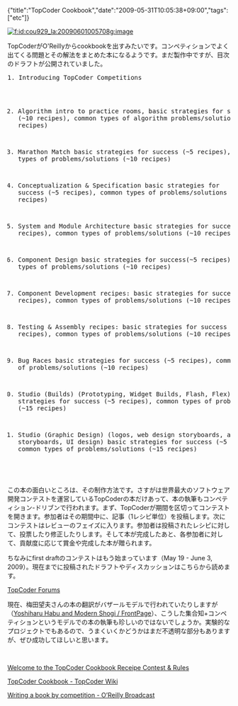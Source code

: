 {"title":"TopCoder Cookbook","date":"2009-05-31T10:05:38+09:00","tags":["etc"]}

<!-- DATE: 2009-05-31T01:05:38+00:00 -->
<!-- OLDURL: http://d.hatena.ne.jp/cou929_la/20090531/ -->


<div class="section">
<p><a href="http://f.hatena.ne.jp/cou929_la/20090601005708" class="hatena-fotolife" target="_blank"><img src="http://cdn-ak.f.st-hatena.com/images/fotolife/c/cou929_la/20090601/20090601005708.gif" alt="f:id:cou929_la:20090601005708g:image" title="f:id:cou929_la:20090601005708g:image" class="hatena-fotolife"></a></p>
<p>TopCoderがO'Reillyからcookbookを出すみたいです。コンペティションでよく出てくる問題とその解法をまとめた本になるようです。まだ製作中ですが、目次のドラフトが公開されていました。</p>
<pre>
1. Introducing TopCoder Competitions

2. Algorithm
intro to practice rooms, basic strategies for success (~10 recipes), common types of algorithm problems/solutions (~20 recipes)

3. Marathon Match
basic strategies for success (~5 recipes), common types of problems/solutions (~10 recipes)

4. Conceptualization & Specification
basic strategies for success (~5 recipes), common types of problems/solutions (~10 recipes)

5. System and Module Architecture
basic strategies for success (~5 recipes), common types of problems/solutions (~10 recipes)

6. Component Design
basic strategies for success(~5 recipes), common types of problems/solutions (~10 recipes)

7. Component Development
recipes: basic strategies for success(~5 recipes), common types of problems/solutions (~10 recipes)

8. Testing & Assembly
recipes: basic strategies for success (~5 recipes), common types of problems/solutions (~10 recipes)

9. Bug Races
basic strategies for success (~5 recipes), common types of problems/solutions (~10 recipes)

10. Studio (Builds) (Prototyping, Widget Builds, Flash, Flex)
basic strategies for success (~5 recipes), common types of problems/solutions (~15 recipes)

11. Studio (Graphic Design) (logos, web design storyboards, app storyboards, UI design)
basic strategies for success (~5 recipes), common types of problems/solutions (~15 recipes)
</pre>

<p>この本の面白いところは、その制作方法です。さすがは世界最大のソフトウェア開発コンテストを運営しているTopCoderの本だけあって、本の執筆もコンペティション-ドリブンで行われます。まず、TopCoderが期間を区切ってコンテストを開きます。参加者はその期間中に、記事（1レシピ単位）を投稿します。次にコンテストはレビューのフェイズに入ります。参加者は投稿されたレシピに対して、投票したり修正したりします。そして本が完成したあと、各参加者に対して、貢献度に応じて賞金や完成した本が贈られます。</p>
<p>ちなみにfirst draftのコンテストはもう始まっています（May 19 - June 3, 2009）。現在までに投稿されたドラフトやディスカッションはこちらから読めます。</p>
<p><a href="http://forums.topcoder.com/?module=Category&categoryID=4532" target="_blank">TopCoder Forums</a></p>
<p>現在、梅田望夫さんの本の翻訳がバザールモデルで行われていたりしますが（<a href="http://modernshogi.pbworks.com/" target="_blank">Yoshiharu Habu and Modern Shogi / FrontPage</a>）、こうした集合知+コンペティションというモデルでの本の執筆も珍しいのではないでしょうか。実験的なプロジェクトでもあるので、うまくいくかどうかはまだ不透明な部分もありますが、ぜひ成功してほしいと思います。</p>
<br>

<p><a href="http://forums.topcoder.com/?module=Announcement&annID=1547" target="_blank">Welcome to the TopCoder Cookbook Receipe Contest & Rules</a></p>
<p><a href="http://www.topcoder.com/wiki/display/tc/TopCoder+Cookbook" target="_blank">TopCoder Cookbook - TopCoder Wiki</a></p>
<p><a href="http://broadcast.oreilly.com/2009/05/writing-a-book-by-competition.html" target="_blank">Writing a book by competition - O’Reilly Broadcast</a></p>
</div>






